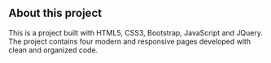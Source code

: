 ## About this project

This is a project built with HTML5, CSS3, Bootstrap, JavaScript and JQuery. The project contains
four modern and responsive pages developed with clean and organized code.

